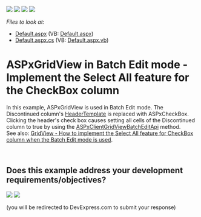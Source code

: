 <!-- default badges list -->
![](https://img.shields.io/endpoint?url=https://codecentral.devexpress.com/api/v1/VersionRange/128536265/16.1.4%2B)
[![](https://img.shields.io/badge/Open_in_DevExpress_Support_Center-FF7200?style=flat-square&logo=DevExpress&logoColor=white)](https://supportcenter.devexpress.com/ticket/details/T282835)
[![](https://img.shields.io/badge/📖_How_to_use_DevExpress_Examples-e9f6fc?style=flat-square)](https://docs.devexpress.com/GeneralInformation/403183)
[![](https://img.shields.io/badge/💬_Leave_Feedback-feecdd?style=flat-square)](#does-this-example-address-your-development-requirementsobjectives)
<!-- default badges end -->
<!-- default file list -->
*Files to look at*:

* [Default.aspx](./CS/Default.aspx) (VB: [Default.aspx](./VB/Default.aspx))
* [Default.aspx.cs](./CS/Default.aspx.cs) (VB: [Default.aspx.vb](./VB/Default.aspx.vb))
<!-- default file list end -->
# ASPxGridView in Batch Edit mode - Implement the Select All feature for the CheckBox column


In this example, ASPxGridView is used in Batch Edit mode. The Discontinued column's <a href="https://documentation.devexpress.com/#AspNet/DevExpressWebGridViewColumn_HeaderTemplatetopic">HeaderTemplate</a> is replaced with ASPxCheckBox. Clicking the header's check box causes setting all cells of the Discontinued column to true by using the <a href="https://documentation.devexpress.com/#AspNet/DevExpressWebScriptsASPxClientGridView_batchEditApitopic">ASPxClientGridViewBatchEditApi</a> method.<br>See also: <a href="https://www.devexpress.com/Support/Center/Example/Details/T401286">GridView - How to implement the Select All feature for CheckBox сolumn when the Batch Edit mode is used</a>.

<br/>


<!-- feedback -->
## Does this example address your development requirements/objectives?

[<img src="https://www.devexpress.com/support/examples/i/yes-button.svg"/>](https://www.devexpress.com/support/examples/survey.xml?utm_source=github&utm_campaign=asp-net-web-forms-grid-select-all-checkbox-in-batch-edit-mode&~~~was_helpful=yes) [<img src="https://www.devexpress.com/support/examples/i/no-button.svg"/>](https://www.devexpress.com/support/examples/survey.xml?utm_source=github&utm_campaign=asp-net-web-forms-grid-select-all-checkbox-in-batch-edit-mode&~~~was_helpful=no)

(you will be redirected to DevExpress.com to submit your response)
<!-- feedback end -->
